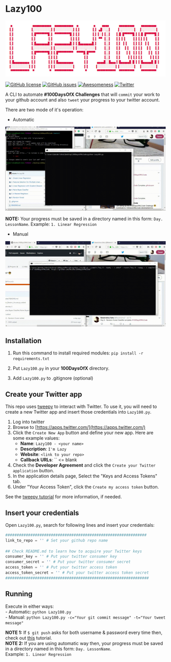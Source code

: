 # Lazy100
![Logo](/Images/Logo.png)

[![GitHub license](https://img.shields.io/github/license/bksahu/Lazy100.svg)](https://github.com/bksahu/Lazy100/blob/master/LICENSE)
[![GitHub issues](https://img.shields.io/github/issues/bksahu/Lazy100.svg)](https://github.com/bksahu/Lazy100/issues)
[![Awesomeness](https://img.shields.io/badge/awesomeness-maximum-red.svg)](https://github.com/bksahu/Lazy100/)
[![Twitter](https://img.shields.io/twitter/url/https/github.com/bksahu/Lazy100.svg?style=social)](https://twitter.com/intent/tweet?text=Wow:&url=https%3A%2F%2Fgithub.com%2Fbksahu%2FLazy100)

A CLI to automate **#100DaysOfX Challenges** that will `commit` your work to your github account and also `tweet` your progress to your twitter account. <br>



There are two mode of it's operation:
- Automatic


![Lazy100-Auto](https://raw.githubusercontent.com/bksahu/Lazy100/master/Images/lazy100DemoAuto.gif)

**NOTE:** Your progress must be saved in a directory named in this form: `Day. LessonName`. Example: `1. Linear Regression`

- Manual


![Lazy100-Auto](https://raw.githubusercontent.com/bksahu/Lazy100/master/Images/Lazy100DemoManual.gif)


## Installation

1. Run this command to install required modules:
  `pip install -r requirements.txt`

2. Put `Lazy100.py` in your **100DaysOfX** directory.

3. Add `Lazy100.py` to .gitignore (optional)

## Create your Twitter app

This repo uses [tweepy](https://github.com/tweepy/tweepy) to interact with Twitter. To use it, you will need to create a new Twitter app and insert those credentials into `Lazy100.py`.

1. Log into twitter
1. Browse to [https://apps.twitter.com/](https://apps.twitter.com/)
1. Click the `Create New App` button and define your new app. Here are some example values:
    * **Name**: `Lazy100 - <your name>`
    * **Description**: `I'm Lazy`
    * **Website**: `<link to your repo>`
    * **Callback URLs**: `` <= blank
1. Check the **Developer Agreement** and click the `Create your Twitter application` button.
1. In the application details page, Select the "Keys and Access Tokens" tab.
1. Under "Your Access Token", click the `Create my access token` button.

See the [tweepy tutorial](http://docs.tweepy.org/en/v3.5.0/auth_tutorial.html) for more information, if needed.

## Insert your credentials
Open `Lazy100.py`, search for following lines and insert your credentials:

```python
##############################################################
link_to_repo = '' # Set your github repo name

## Check README.md to learn how to acquire your Twitter keys
consumer_key = '' # Put your twitter consumer key
consumer_secret = '' # Put your twitter consumer secret
access_token = '' # Put your twitter access token
access_token_secret = '' # Put your twitter access token secret
###############################################################
```
## Running

Execute in either ways:<br>
    - Automatic: `python Lazy100.py`<br>
    - Manual: `python Lazy100.py -c="Your git commit message" -t="Your tweet message"`<br>
    
**NOTE 1:** If `$ git push` asks for both username & password every time then, check out [this](https://stackoverflow.com/questions/11403407/git-asks-for-username-every-time-i-push) tutorial.<br>
**NOTE 2:** If you are using automatic way then, your progress must be saved in a directory named in this form: `Day. LessonName`.<br> Example: `1. Linear Regression`
